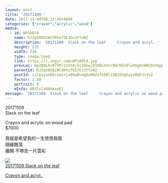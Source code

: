 ```yaml
---
layout: post
title: '20171109 ' 
date: 2017-11-09T08:31:49+0000 
categories: ["crayon","acrylic","wood"] 
media:
  - id: WPS8Dtd
    name: RJZgV8GQzWCXRYo75E3Gs3YYvNZ
    description: '20171109  Slack on the leaf     Crayon and acryl..'   
    height: 522
    width: 720
    type: image/jpeg
    link: https://i.imgur.com/WPS8Dtd.jpg
    prevLoc: mp28DL4v07TMl11VXAj5s1Dkwj81D6C42orB8rNZu8lwXmgOzWHLDxVqggpwHO7jAVorgoUx28v8BpkECJqDqjN8XBHrvvLDjq2oCyl4GNP4M0Ijp4mP2MRBSBOBAZ5y1MSRwrR4Egq3I5oq73JYwXSLRooE9X34H9NDm9Yj7lCOkk34QlLptZw0q33DmYhmX8xOMPLOI7OxoBZkORcGMmmoOOp5T18DAZXgBVFr1gDNVKB8s7rVNAlA9BcqrZ6wznv3tyn
    parentId: RJZgV8GQzWCXRYo75E3Gs3YYvNZ
    postId: zz1p2yvnDEczmJrjv00wHv4q8oONZof2OBl1XB55Ug5yznRKPJcYvZ
    factor: 1.38
    portrait: 0
    mInfo: 0RYCslX69hAzeEI
message: '20171109  Slack on the leaf     Crayon and acrylic on wood pad  $700..'  
---
```


20171109  
Slack on the leaf   
  
Crayon and acrylic on wood pad  
$7000  
  
 我就是希望我的一生悠悠哉哉  
 隨緣飄蕩    
 離開  不帶走一片雲彩


[//]: #media:  
<a href="https://i.imgur.com/WPS8Dtd.jpg"><img class="postImage" src="https://i.imgur.com/WPS8Dtdh.jpg" />  
20171109
Slack on the leaf 

Crayon and acryl..  
 </a>   
